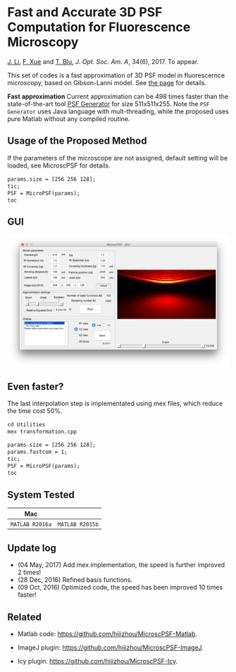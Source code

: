 Fast and Accurate 3D PSF Computation for Fluorescence Microscopy
=============
[J. Li](http://www.ee.cuhk.edu.hk/~jzli/), [F. Xue](https://www.researchgate.net/profile/Feng_Xue17) and [T. Blu](http://www.ee.cuhk.edu.hk/~tblu/monsite/phps/index.php), _J. Opt. Soc. Am. A_, 34(6), 2017. To appear.

This set of codes is a fast approximation of 3D PSF model in fluorescernce microscopy, based on Gibson-Lanni model. See [the page](http://www.ee.cuhk.edu.hk/~jzli/MicroscPSF) for details.

**Fast approximation** Current approximation can be 498 times faster than the state-of-the-art tool [PSF Generator](http://bigwww.epfl.ch/algorithms/psfgenerator/) for size 511x511x255. 
    Note the `PSF Generator` uses Java language with mult-threading, while the proposed uses pure Matlab without any compiled routine.


Usage of the Proposed Method
-----------

If the parameters of the microscope are not assigned, default setting will be loaded, see MicroscPSF for details.

```
params.size = [256 256 128];
tic;
PSF = MicroPSF(params);
toc
```
GUI
-----------
![GUI of MicroscPSF](GUI/screenshot.png?raw=true "GUI")

Even faster?
-------

The last interpolation step is implementated using mex files, which reduce the time cost 50%.

```
cd Utilities
mex transformation.cpp
```

```
params.size = [256 256 128];
params.fastcom = 1;
tic;
PSF = MicroPSF(params);
toc
```

System Tested
-----------

Mac | |
--- | --- |
`MATLAB R2016a` | `MATLAB R2015b` |


Update log
-----------
- (04 May, 2017) Add mex implementation, the speed is further improved 2 times!
- (28 Dec, 2016) Refined basis functions. 
- (09 Oct, 2016) Optimized code, the speed has been improved 10 times faster!

Related
-----------

* Matlab code: https://github.com/hijizhou/MicroscPSF-Matlab.

* ImageJ plugin: https://github.com/hijizhou/MicroscPSF-ImageJ.

* Icy plugin: https://github.com/hijizhou/MicroscPSF-Icy.
